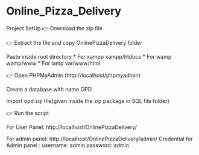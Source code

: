 # Online_Pizza_Delivery

Project SetUp
👉 Download the zip file

👉 Extract the file and copy OnlinePizzaDelivery folder

Paste inside root directory
    * For xampp xampp/htdocs 
    * For wamp wamp/www
    * For lamp var/www/html
    
👉 Open PHPMyAdmin (http://localhost/phpmyadmin)

Create a database with name OPD

Import opd.sql file(given inside the zip package in SQL file folder)

👉 Run the script

For User Panel: http://localhost/OnlinePizzaDelivery/

For admin panel: http://localhost/OnlinePizzaDelivery/admin/
Credential for Admin panel :
username: admin
password: admin
